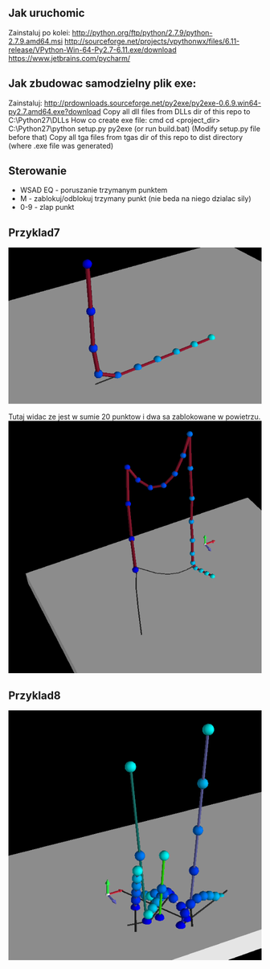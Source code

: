 ## Jak uruchomic
Zainstaluj po kolei:
http://python.org/ftp/python/2.7.9/python-2.7.9.amd64.msi
http://sourceforge.net/projects/vpythonwx/files/6.11-release/VPython-Win-64-Py2.7-6.11.exe/download
https://www.jetbrains.com/pycharm/

## Jak zbudowac samodzielny plik exe:
Zainstaluj:
http://prdownloads.sourceforge.net/py2exe/py2exe-0.6.9.win64-py2.7.amd64.exe?download
Copy all dll files from DLLs dir of this repo to C:\Python27\DLLs
How co create exe file:
cmd
cd <project_dir>
C:\Python27\python setup.py py2exe (or run build.bat)
(Modify setup.py file before that)
Copy all tga files from tgas dir of this repo to dist directory (where .exe file was generated)

## Sterowanie
* WSAD EQ - poruszanie trzymanym punktem
* M - zablokuj/odblokuj trzymany punkt (nie beda na niego dzialac sily)
* 0-9 - zlap punkt

## Przyklad7
![Przyklad7](/screenshots/przyklad7.PNG)

Tutaj widac ze jest w sumie 20 punktow i dwa sa zablokowane w powietrzu.
![Przyklad7_2](/screenshots/przyklad7_2.PNG)
## Przyklad8
![Przyklad8](/screenshots/przyklad8.PNG)
